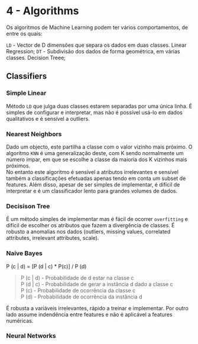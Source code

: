 # 4 - Algorithms

Os algoritmos de Machine Learning podem ter vários comportamentos, de entre os quais:

`LD` - Vector de D dimensões que separa os dados em duas classes. Linear Regression;
`DT` - Subdivisão dos dados de forma geométrica, em várias classes. Decision Treee;

## Classifiers

### Simple Linear

Método `LD` que julga duas classes estarem separadas por uma única linha. É simples de configurar e interpretar, mas não é possível usá-lo em dados qualitativos e é sensível a outliers.

### Nearest Neighbors

Dado um objecto, este partilha a classe com o valor vizinho mais próximo. O algoritmo `KNN` é uma generalização deste, com K sendo normalmente um número ímpar, em que se escolhe a classe da maioria dos K vizinhos mais próximos. <br>
No entanto este algoritmo é sensível a atributos irrelevantes e sensível também a classificações efetuadas apenas tendo em conta um subset de features. Além disso, apesar de ser simples de implementar, é difícil de interpretar e é um classificador lento para grandes volumes de dados.

### Decisison Tree

É um método simples de implementar mas é fácil de ocorrer `overfitting` e difícil de escolher os atributos que fazem a divergência de classes. É robusto a anomalias nos dados (outliers, missing values, correlated attributes, irrelevant attributes, scale).

### Naive Bayes

P (c | d) = [P (d | c) * P(c)] / P (d)

> P (c | d) - Probabilidade de d estar na classe c <br>
> P (d | c) - Probabilidade de gerar a instância d dado a classe c <br>
> P (c) - Probabilidade de ocorrência da classe c <br>
> P (d) - Probabilidade de ocorrência da instância d <br>

É robusta a variáveis irrelevantes, rápido a treinar e implementar. Por outro lado assume indendência entre features e não é aplicável a features numéricas.

### Neural Networks

